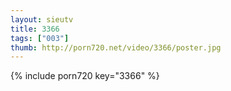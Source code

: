 ```yaml
--- 
layout: sieutv
title: 3366
tags: ["003"]
thumb: http://porn720.net/video/3366/poster.jpg
---
```

{% include porn720 key="3366" %} 

